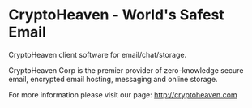 CryptoHeaven - World's Safest Email
===================================

CryptoHeaven client software for email/chat/storage. 

CryptoHeaven Corp is the premier provider of zero-knowledge secure email, encrypted email hosting, messaging and online storage.

For more information please visit our page:
http://cryptoheaven.com
